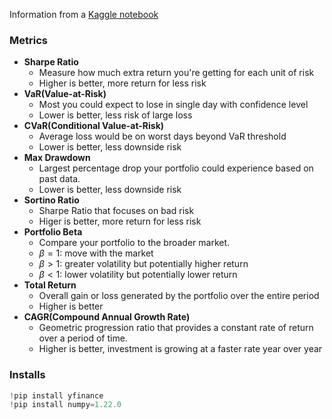Information from a [Kaggle notebook](https://www.kaggle.com/code/unmoved/example-quant-finance-auto-portfolio-optimization)

### Metrics

- __Sharpe Ratio__
	- Measure how much extra return you're getting for each unit of risk
	- Higher is better, more return for less risk
- __VaR(Value-at-Risk)__
	- Most you could expect to lose in single day with confidence level
	- Lower is better, less risk of large loss
- __CVaR(Conditional Value-at-Risk)__
	- Average loss would be on worst days beyond VaR threshold
	- Lower is better, less downside risk
- __Max Drawdown__
	- Largest percentage drop your portfolio could experience based on past data.
	- Lower is better, less downside risk
- __Sortino Ratio__
	- Sharpe Ratio that focuses on bad risk
	- Higer is better, more return for less risk
- __Portfolio Beta__
	- Compare your portfolio to the broader market.
	- $\beta=1$: move with the market
	- $\beta>1$: greater volatility but potentially higher return
	- $\beta<1$: lower volatility but potentially lower return
- __Total Return__
	- Overall gain or loss generated by the portfolio over the entire period
	- Higher is better
- __CAGR(Compound Annual Growth Rate)__
	- Geometric progression ratio that provides a constant rate of return over a period of time.
	- Higher is better, investment is growing at a faster rate year over year

### Installs
```py
!pip install yfinance
!pip install numpy=1.22.0
```